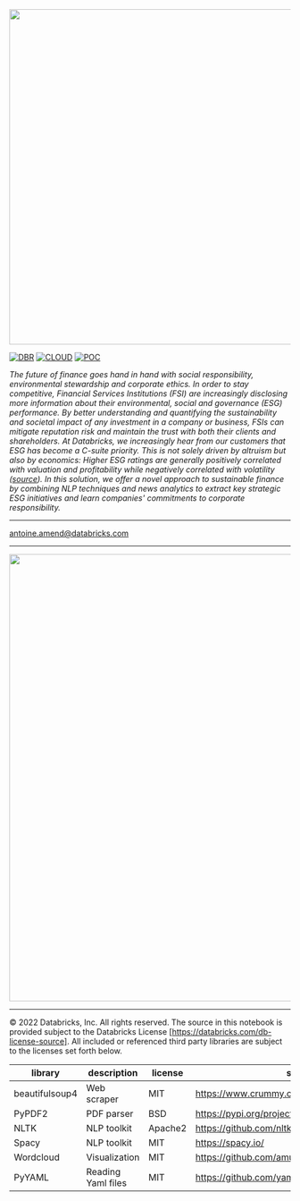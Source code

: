 <img src=https://d1r5llqwmkrl74.cloudfront.net/notebooks/fsi/fs-lakehouse-logo-transparent.png width="600px">

[![DBR](https://img.shields.io/badge/DBR-10.4ML-red?logo=databricks&style=for-the-badge)](https://docs.databricks.com/release-notes/runtime/10.4ml.html)
[![CLOUD](https://img.shields.io/badge/CLOUD-GCP-blue?logo=googlecloud&style=for-the-badge)](https://databricks.com/try-databricks)
[![POC](https://img.shields.io/badge/POC-5_days-green?style=for-the-badge)](https://databricks.com/try-databricks)

*The future of finance goes hand in hand with social responsibility, environmental stewardship and corporate ethics. 
In order to stay competitive, Financial Services Institutions (FSI)  are increasingly  disclosing more information 
about their environmental, social and governance (ESG) performance. By better understanding and quantifying the 
sustainability and societal impact of any investment in a company or business, FSIs can mitigate reputation risk and 
maintain the trust with both their clients and shareholders. At Databricks, we increasingly hear from our customers 
that ESG has become a C-suite priority. This is not solely driven by altruism but also by economics: 
Higher ESG ratings are generally positively correlated with valuation and profitability while negatively correlated with 
volatility ([source](https://corpgov.law.harvard.edu/2020/01/14/esg-matters/)). 
In this solution, we offer a novel approach to sustainable finance by combining NLP techniques and news analytics to 
extract key strategic ESG initiatives and learn companies' commitments to corporate responsibility.*

___
<antoine.amend@databricks.com>

___

<img src='https://raw.githubusercontent.com/databricks-industry-solutions/esg-scoring/gcp/images/reference_architecture.png' width=800>

___

&copy; 2022 Databricks, Inc. All rights reserved. The source in this notebook is provided subject to the Databricks License [https://databricks.com/db-license-source].  All included or referenced third party libraries are subject to the licenses set forth below.

| library                                | description             | license    | source                                              |
|----------------------------------------|-------------------------|------------|-----------------------------------------------------|
| beautifulsoup4                         | Web scraper             | MIT        | https://www.crummy.com/software/BeautifulSoup       |
| PyPDF2                                 | PDF parser              | BSD        | https://pypi.org/project/PyPDF2                     |
| NLTK                                   | NLP toolkit             | Apache2    | https://github.com/nltk/nltk                        |
| Spacy                                  | NLP toolkit             | MIT        | https://spacy.io/                                   |
| Wordcloud                              | Visualization           | MIT        | https://github.com/amueller/word_cloud              |
| PyYAML                                 | Reading Yaml files      | MIT        | https://github.com/yaml/pyyaml                      |

